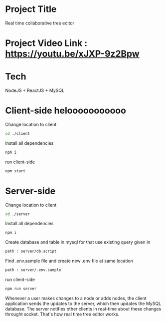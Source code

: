 
# Project Title

Real time collaborative tree editor

# Project Video Link : https://youtu.be/xJXP-9z2Bpw

# Tech 
NodeJS + ReactJS + MySQL

# Client-side  helooooooooooo
Change location to client
```bash
cd ./client
```
Install all dependencies
```bash
npm i 
```
run client-side
```bash
npm start
```

# Server-side
Change location to client
```bash
cd ./server
```
Install all dependencies
```bash
npm i 
```
Create database and table in mysql for that use existing query given in 
```bash
path : server/db.script
```

Find .env.sample file and create new .env file at same location
```bash
path : server/.env.sample
```

run client-side
```bash
npm run server
```

Whenever a user makes changes to a node or adds nodes, the client application sends the updates to the server, which then updates the MySQL database. The server notifies other clients in real-time about these changes throught socket. That's how real time tree editor works.

